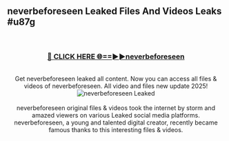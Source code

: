 ## neverbeforeseen Leaked Files And Videos Leaks #u87g
<br>
<div align="center">
<h3><a href="https://watchclip.my.id/neverbeforeseen" rel="nofollow">🔴 CLICK HERE 🌐==►►neverbeforeseen</a></h3>
<br>
Get neverbeforeseen leaked all content. Now you can access all files & videos of neverbeforeseen. All video and files new update 2025!
<br>
<a href="https://watchclip.my.id/neverbeforeseen" rel="nofollow" data-target="animated-image.originalLink"><img src="https://i.ibb.co.com/WyWwxjT/player-gif2.gif" alt="neverbeforeseen Leaked" style="max-width: 100%; display: inline-block;" data-target="animated-image.originalImage"></a>
<br><br>
neverbeforeseen original files & videos took the internet by storm and amazed viewers on various Leaked social media platforms. neverbeforeseen, a young and talented digital creator, recently became famous thanks to this interesting files & videos.
</div>
<br>